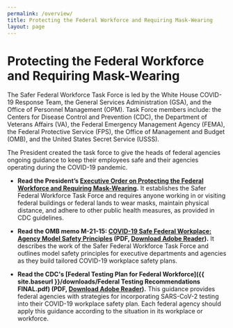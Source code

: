 ```yaml
---
permalink: /overview/
title: Protecting the Federal Workforce and Requiring Mask-Wearing
layout: page
---
```


# Protecting the Federal Workforce and Requiring Mask-Wearing

The Safer Federal Workforce Task Force is led by the White House COVID-19 Response Team, the General Services Administration (GSA), and the Office of Personnel Management (OPM). Task Force members include: the Centers for Disease Control and Prevention (CDC), the Department of Veterans Affairs (VA), the Federal Emergency Management Agency (FEMA), the Federal Protective Service (FPS), the Office of Management and Budget (OMB), and the United States Secret Service (USSS).

The President created the task force to give the heads of federal agencies ongoing guidance to keep their employees safe and their agencies operating during the COVID-19 pandemic.

- **Read the President’s [Executive Order on Protecting the Federal Workforce and Requiring Mask-Wearing](https://www.whitehouse.gov/briefing-room/presidential-actions/2021/01/20/executive-order-protecting-the-federal-workforce-and-requiring-mask-wearing).** It establishes the Safer Federal Workforce Task Force and requires anyone working in or visiting federal buildings or federal lands to wear masks, maintain physical distance, and adhere to other public health measures, as provided in CDC guidelines.

- **Read the OMB memo M-21-15: [COVID-19 Safe Federal Workplace: Agency Model Safety Principles](https://www.whitehouse.gov/wp-content/uploads/2021/01/M-21-15.pdf) (PDF, [Download Adobe Reader](https://get2.adobe.com/reader/)).** It describes the work of the Safer Federal Workforce Task Force and outlines model safety principles for executive departments and agencies as they build tailored COVID-19 workplace safety plans.

- **Read the CDC's [Federal Testing Plan for Federal Workforce]({{ site.baseurl }}/downloads/Federal Testing Recommendations FINAL.pdf) (PDF, [Download Adobe Reader](https://get2.adobe.com/reader/)).** This guidance provides federal agencies with strategies for incorporating SARS-CoV-2 testing into their COVID-19 workplace safety plan. Each federal agency should apply this guidance according to the situation in its workplace or workforce.
